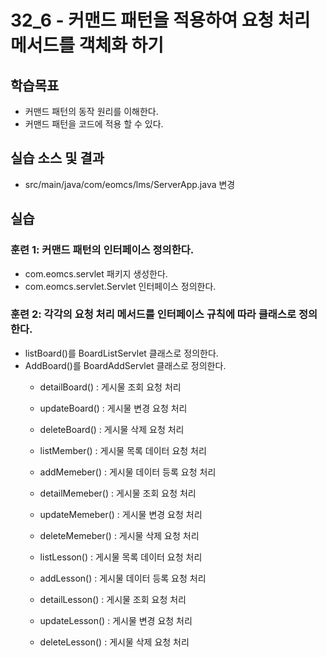# 32_6 - 커맨드 패턴을 적용하여 요청 처리 메서드를 객체화 하기

## 학습목표

- 커맨드 패턴의 동작 원리를 이해한다.
- 커맨드 패턴을 코드에 적용 할 수 있다.

## 실습 소스 및 결과

- src/main/java/com/eomcs/lms/ServerApp.java 변경

## 실습  

### 훈련 1: 커맨드 패턴의 인터페이스 정의한다.

- com.eomcs.servlet 패키지 생성한다.
- com.eomcs.servlet.Servlet 인터페이스 정의한다.

### 훈련 2: 각각의 요청 처리 메서드를 인터페이스 규칙에 따라 클래스로 정의한다.
 
- listBoard()를 BoardListServlet 클래스로 정의한다.
- AddBoard()를 BoardAddServlet 클래스로 정의한다.
  - detailBoard() : 게시물 조회 요청 처리
  - updateBoard() : 게시물 변경 요청 처리
  - deleteBoard() : 게시물 삭제 요청 처리
 
  - listMember() : 게시물 목록 데이터 요청 처리
  - addMemeber() : 게시물 데이터 등록 요청 처리
  - detailMemeber() : 게시물 조회 요청 처리
  - updateMemeber() : 게시물 변경 요청 처리
  - deleteMemeber() : 게시물 삭제 요청 처리  
  
  - listLesson() : 게시물 목록 데이터 요청 처리
  - addLesson() : 게시물 데이터 등록 요청 처리
  - detailLesson() : 게시물 조회 요청 처리
  - updateLesson() : 게시물 변경 요청 처리
  - deleteLesson() : 게시물 삭제 요청 처리  
